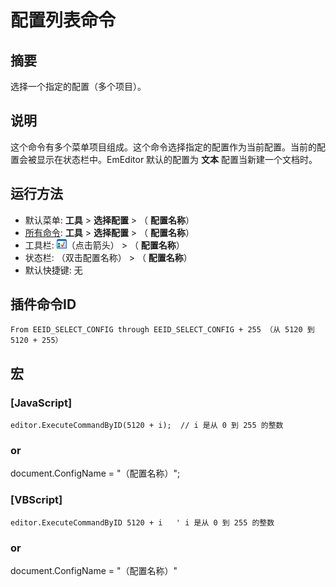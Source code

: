 # 配置列表命令

## 摘要

选择一个指定的配置（多个项目）。

## 说明

这个命令有多个菜单项目组成。这个命令选择指定的配置作为当前配置。当前的配置会被显示在状态栏中。EmEditor 默认的配置为 **文本** 配置当新建一个文档时。

## 运行方法

- 默认菜单: **工具** \> **选择配置** \> （ **配置名称**）
- [所有命令](all_commands): **工具** >
**选择配置** \> （ **配置名称**）
- 工具栏: ![](../../images/configpopup.png)（点击箭头） \> （ **配置名称**）
- 状态栏: （双击配置名称） \> （ **配置名称**）
- 默认快捷键: 无

## 插件命令ID

```
From EEID_SELECT_CONFIG through EEID_SELECT_CONFIG + 255 （从 5120 到 5120 + 255）
```

## 宏

### \[JavaScript\]

```
editor.ExecuteCommandByID(5120 + i);  // i 是从 0 到 255 的整数
```

### or

document.ConfigName = "（配置名称）";

### \[VBScript\]

```
editor.ExecuteCommandByID 5120 + i   ' i 是从 0 到 255 的整数
```

### or

document.ConfigName = "（配置名称）"
